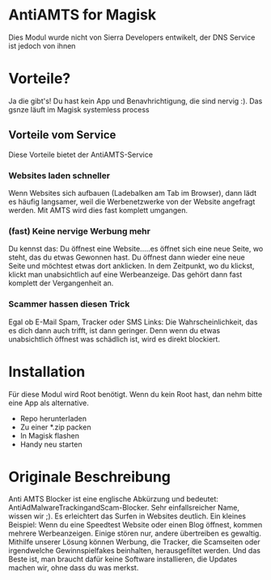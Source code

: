# AntiAMTS for Magisk

Dies Modul wurde nicht von Sierra Developers entwikelt, der DNS Service ist jedoch von ihnen

# Vorteile?

Ja die gibt's! Du hast kein App und Benavhrichtigung, die sind nervig :). Das gsnze läuft im Magisk systemless process

## Vorteile vom Service

Diese Vorteile bietet der AntiAMTS-Service

### Websites laden schneller

Wenn Websites sich aufbauen (Ladebalken am Tab im Browser), dann lädt es häufig langsamer, weil die Werbenetzwerke von der Website angefragt werden. Mit AMTS wird dies fast komplett umgangen.

### (fast) Keine nervige Werbung mehr

Du kennst das: Du öffnest eine Website.....es öffnet sich eine neue Seite, wo steht, das du etwas Gewonnen hast. Du öffnest dann wieder eine neue Seite und möchtest etwas dort anklicken. In dem Zeitpunkt, wo du klickst, klickt man unabsichtlich auf eine Werbeanzeige. Das gehört dann fast komplett der Vergangenheit an.

### Scammer hassen diesen Trick

Egal ob E-Mail Spam, Tracker oder SMS Links: Die Wahrscheinlichkeit, das es dich dann auch trifft, ist dann geringer. Denn wenn du etwas unabsichtlich öffnest was schädlich ist, wird es direkt blockiert.

# Installation

Für diese Modul wird Root benötigt. Wenn du kein Root hast, dan nehm bitte eine App als alternative.

- Repo herunterladen
- Zu einer \*.zip packen
- In Magisk flashen
- Handy neu starten

# Originale Beschreibung

Anti AMTS Blocker ist eine englische Abkürzung und bedeutet: AntiAdMalwareTrackingandScam-Blocker. Sehr einfallsreicher Name, wissen wir ;). Es erleichtert das Surfen in Websites deutlich. Ein kleines Beispiel: Wenn du eine Speedtest Website oder einen Blog öffnest, kommen mehrere Werbeanzeigen. Einige stören nur, andere übertreiben es gewaltig. Mithilfe unserer Lösung können Werbung, die Tracker, die Scamseiten oder irgendwelche Gewinnspielfakes beinhalten, herausgefiltet werden. Und das Beste ist, man braucht dafür keine Software installieren, die Updates machen wir, ohne dass du was merkst.
